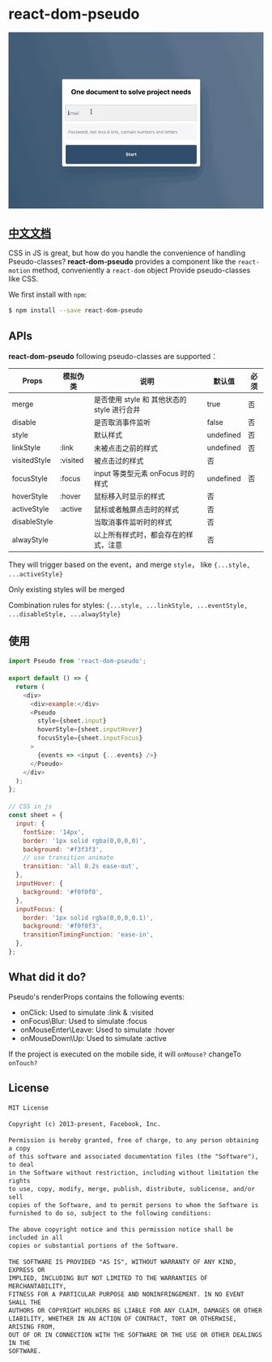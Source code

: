 # react-dom-pseudo

![](.imgs/hover.gif)

## [中文文档](README.md)


CSS in JS is great, but how do you handle the convenience of handling Pseudo-classes? **react-dom-pseudo** provides a component like the `react-motion` method, conveniently a `react-dom` object Provide pseudo-classes like CSS.

We first install with `npm`:

```sh
$ npm install --save react-dom-pseudo
```

## APIs

**react-dom-pseudo** following pseudo-classes are supported：

| Props        | 模拟伪类 | 说明                                        | 默认值    | 必须 |
| ------------ | -------- | ------------------------------------------- | --------- | ---- |
| merge        |          | 是否使用 style 和 其他状态的 style 进行合并 | true      | 否   |
| disable      |          | 是否取消事件监听                            | false     | 否   |
| style        |          | 默认样式                                    | undefined | 否   |
| linkStyle    | :link    | 未被点击之前的样式                          | undefined | 否   |
| visitedStyle | :visited | 被点击过的样式                              | 否        |
| focusStyle   | :focus   | input 等类型元素 onFocus 时的样式           | undefined | 否   |
| hoverStyle   | :hover   | 鼠标移入时显示的样式                        | 否        |
| activeStyle  | :active  | 鼠标或者触屏点击时的样式                    | 否        |
| disableStyle |          | 当取消事件监听时的样式                      | 否        |
| alwayStyle   |          | 以上所有样式时，都会存在的样式，注意        | 否        |

They will trigger based on the event，and merge `style`， like `{...style, ...activeStyle}`

Only existing styles will be merged

Combination rules for styles: `{...style, ...linkStyle, ...eventStyle, ...disableStyle, ...alwayStyle}`

## 使用

```js
import Pseudo from 'react-dom-pseudo';

export default () => {
  return (
    <div>
      <div>example:</div>
      <Pseudo
        style={sheet.input}
        hoverStyle={sheet.inputHover}
        focusStyle={sheet.inputFocus}
      >
        {events => <input {...events} />}
      </Pseudo>
    </div>
  );
};

// CSS in js
const sheet = {
  input: {
    fontSize: '14px',
    border: '1px solid rgba(0,0,0,0)',
    background: '#f3f3f3',
    // use transition animate
    transition: 'all 0.2s ease-out',
  },
  inputHover: {
    background: '#f0f0f0',
  },
  inputFocus: {
    border: '1px solid rgba(0,0,0,0.1)',
    background: '#f0f0f3',
    transitionTimingFunction: 'ease-in',
  },
};
```

## What did it do?

Pseudo's renderProps contains the following events:

- onClick: Used to simulate :link & :visited
- onFocus\Blur: Used to simulate :focus
- onMouseEnter\Leave: Used to simulate :hover
- onMouseDown\Up: Used to simulate :active

If the project is executed on the mobile side, it will
`onMouse?` changeTo `onTouch?`

## License

```
MIT License

Copyright (c) 2013-present, Facebook, Inc.

Permission is hereby granted, free of charge, to any person obtaining a copy
of this software and associated documentation files (the "Software"), to deal
in the Software without restriction, including without limitation the rights
to use, copy, modify, merge, publish, distribute, sublicense, and/or sell
copies of the Software, and to permit persons to whom the Software is
furnished to do so, subject to the following conditions:

The above copyright notice and this permission notice shall be included in all
copies or substantial portions of the Software.

THE SOFTWARE IS PROVIDED "AS IS", WITHOUT WARRANTY OF ANY KIND, EXPRESS OR
IMPLIED, INCLUDING BUT NOT LIMITED TO THE WARRANTIES OF MERCHANTABILITY,
FITNESS FOR A PARTICULAR PURPOSE AND NONINFRINGEMENT. IN NO EVENT SHALL THE
AUTHORS OR COPYRIGHT HOLDERS BE LIABLE FOR ANY CLAIM, DAMAGES OR OTHER
LIABILITY, WHETHER IN AN ACTION OF CONTRACT, TORT OR OTHERWISE, ARISING FROM,
OUT OF OR IN CONNECTION WITH THE SOFTWARE OR THE USE OR OTHER DEALINGS IN THE
SOFTWARE.
```
